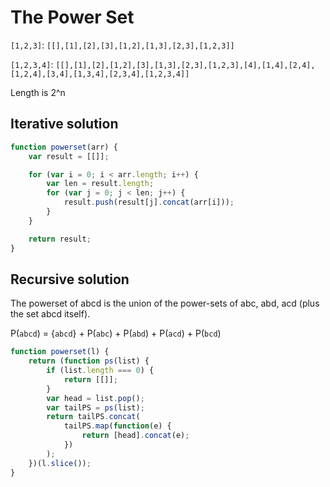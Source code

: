 # The Power Set

`[1,2,3]`:
`[[],[1],[2],[3],[1,2],[1,3],[2,3],[1,2,3]]`

`[1,2,3,4]`:
`[[],[1],[2],[1,2],[3],[1,3],[2,3],[1,2,3],[4],[1,4],[2,4],[1,2,4],[3,4],[1,3,4],[2,3,4],[1,2,3,4]]`

Length is 2^n

## Iterative solution

```js
function powerset(arr) {
    var result = [[]];

    for (var i = 0; i < arr.length; i++) {
        var len = result.length;
        for (var j = 0; j < len; j++) {
            result.push(result[j].concat(arr[i]));
        }
    }

    return result;
}
```

## Recursive solution

The powerset of abcd is the union of the power-sets of abc, abd, acd (plus the set abcd itself).

P(`abcd`) = {`abcd`} + P(`abc`) + P(`abd`) + P(`acd`) + P(`bcd`)

```js
function powerset(l) {
    return (function ps(list) {
        if (list.length === 0) {
            return [[]];
        }
        var head = list.pop();
        var tailPS = ps(list);
        return tailPS.concat(
            tailPS.map(function(e) {
                return [head].concat(e);
            })
        );
    })(l.slice());
}
```
